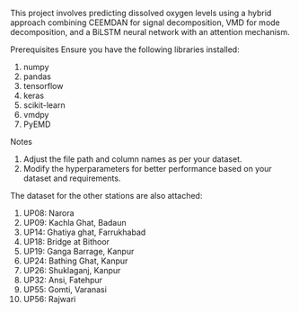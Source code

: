This project involves predicting dissolved oxygen levels using a hybrid approach combining CEEMDAN for signal decomposition, VMD for mode decomposition, and a BiLSTM neural network with an attention mechanism.

Prerequisites
Ensure you have the following libraries installed:

1. numpy
2. pandas
3. tensorflow
4. keras
5. scikit-learn
6. vmdpy
7. PyEMD

Notes
1. Adjust the file path and column names as per your dataset.
2. Modify the hyperparameters for better performance based on your dataset and requirements.

The dataset for the other stations are also attached:

1. UP08: Narora
2. UP09: Kachla Ghat, Badaun
3. UP14: Ghatiya ghat, Farrukhabad
4. UP18: Bridge at Bithoor
5. UP19: Ganga Barrage, Kanpur
6. UP24: Bathing Ghat, Kanpur
7. UP26: Shuklaganj, Kanpur
8. UP32: Ansi, Fatehpur
9. UP55: Gomti, Varanasi
10. UP56: Rajwari

